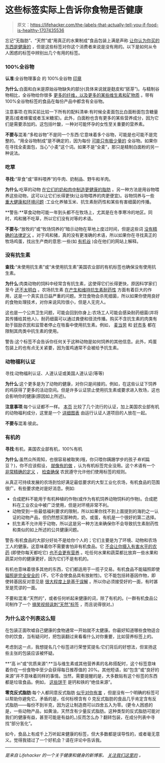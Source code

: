 # 这些标签实际上告诉你食物是否健康

> 原文：<https://lifehacker.com/the-labels-that-actually-tell-you-if-food-is-healthy-1707435536>

忘记“无脂肪”、“天然”或“用真正的水果制成”食品包装上满是声称 [让你认为你买的东西是健康的](https://lifehacker.com/how-food-marketers-make-you-think-youre-choosing-healt-1694818979) ，但是这些标签对你这个消费者来说是没有用的。以下是如何从令人困惑的标签中辨别出几个有用的标签。



### 100%全谷物

**认准**:全谷物理事会 的 100%全谷物 [印章](http://wholegrainscouncil.org/whole-grains-101/identifying-whole-grain-products)

**为什么**:白面和白米是原始谷物缺失的部分(具体来说就是麸皮和“胚芽”)。与精制谷物相比，全谷物给你很多 [更多的纤维，以及更多的某些维生素和矿物质](http://wholegrainscouncil.org/files/backup_migrate/WGvsEnriched2011.pdf) 。带有 100%全谷物标签的食品在每份产品中都含有全谷物。

注意事项:在购买前比较一下所有的配料清单:有时候全麦面包比白面粉面包含糖量更高(或者蜂蜜或者玉米糖浆)。此外，白面粉也含有更多的某些营养成分，因为它们是需要添加的。这包括叶酸，一种对可能怀孕的女性至关重要的营养素。

**不要与**混淆:“多粒谷物”不是同一个东西:它意味着多个谷物，可能是也可能不是完整的。“用全谷物制成”是不确定的，因为每份 [可能只有极少量的](http://us1.campaign-archive2.com/?u=9a73ea3ebed661a29268cf277&id=b5f90de59f&e=bde0d15764) 全谷物。如果你在寻找全麦面包，当心“小麦”这个词。如果不是“全麦”，那只是精制白面粉的另一种说法。

### 吃草

**寻找:**“草食”或“草料喂养”的牛肉、奶制品、野牛和羊肉。

**为什么**:吃草的动物 [在它们的奶和肉中制造更健康的脂肪](http://chriskresser.com/why-grass-fed-trumps-grain-fed/) 。另一种方法是用谷物喂养这些动物，这可以让它们长得更快(让谷物喂养的肉更便宜)。谷物饲养与一些 [重大健康和环境问题](http://en.wikipedia.org/wiki/Concentrated_Animal_Feeding_Operation) :工业化养殖玉米、抗生素耐药性和某些有害细菌的传播。

**警告:**草食动物可能一年到头都不在牧场上，尤其是在冬季寒冷的地区。同时，鸡和猪不吃草，所以它们没有对等的术语。

**不要与:**“放牧的”或“牧场饲养的”暗示动物在草地上度过时间，但是这些词 [没有精确的法律定义](http://www.takepart.com/article/2013/04/05/pasture-raise-labeling-mainstream-truth) 。对于鸡和猪，真的没有更准确的术语，所以如果你在寻找真正的牧场鸡蛋，找出生产商的意思:一些(如 [有机谷](http://organicvalley.custhelp.com/app/answers/detail/a_id/385/~/%E2%80%9Cpasture-raised-vs-%E2%80%9C100%25-grass-fed%E2%80%9D) )会在他们的网站上解释。

### 没有抗生素

**查找:**“未使用抗生素”或“未使用抗生素”美国农业部的有机标签也确保没有使用抗生素。

**为什么**:肉类动物的饲料中经常含有抗生素，这使得它们长得更快，原因科学家们至今 [还不太明白](https://microbewiki.kenyon.edu/index.php/Growth_promoting_antibiotics_for_animals) 。农场抗生素 [在产生和维持抗生素耐药性](http://www.cdc.gov/foodsafety/from-farm-to-table.html) 方面有着巨大的作用，这是一个真实且日益严重的问题。烹饪食物会杀死细菌，所以如果你使用良好的食物处理技术，对你来说风险很小，但是人无完人。

这也是一个公共卫生问题，可能会回到你身上:农场工人可能会感染耐药细菌(并将其传播给其他人)，耐药细菌可以通过粪便和径流传播。购买不含抗生素的肉类有助于鼓励农民和监管者停止在牲畜中使用抗生素。例如， [麦当劳](http://www.eater.com/2015/3/11/8180183/mcdonalds-antibiotics-chicken-food) 和 [好市多](http://www.reuters.com/article/2015/03/06/us-costco-antibiotics-idUSKBN0M201520150306) 都在限制其肉类中抗生素的使用。

警告:这个标签不会告诉你任何关于这种动物是如何饲养的其他信息。此外，鸡蛋包装上的也有点无关紧要，因为蛋鸡通常不会被给予抗生素。

### 动物福利认证

寻找:动物福利认证、人道认证或美国人道认证(等等)

**为什么**:这个更多是为了动物的健康，对你只是间接的。例如，在这些认证下饲养的鸡获得了更多的活动空间。但是许多认证禁止使用抗生素或要求进入牧场，这也会影响你的健康(原因如上所述)。

**注意事项**:每个认证都不一样。 [本页](http://ecosalon.com/humane-certifications/) 比较了几个流行的认证，加上美国农业部有机的动物福利成分，这里是一个 [详细图表](http://certifiedhumane.org/wp-content/uploads/2014/01/Comp.Standards.Comparison.Chart_.wappendix.11.26.13.pdf) 由运行认证人道项目的人放在一起。

**不要与**混淆:彼此。

### 有机的

**寻找**:有机，美国农业部有机，100%有机

**为什么**:虽然众所周知，也很容易被取笑(哦，你只喂你蹒跚学步的孩子*有机*扁豆？)，你不应该假设， [就像有的做](http://www.latimes.com/business/la-fi-lazarus-20150519-column.html) ，认为有机标签完全没用。这个术语有一个 [非常精确的定义](http://www.ams.usda.gov/AMSv1.0/ams.fetchTemplateData.do?template=TemplateN&navID=NOSBlinkNOSBCommittees&rightNav1=NOSBlinkNOSBCommittees&topNav=&leftNav=&page=NOPOrganicStandards&resultType=&acct=nopgeninfo) ， [检查确保](http://blogs.usda.gov/2014/02/26/organic-101-ensuring-organic-integrity-through-inspections/) 农民遵守允许他们使用标签的规则。

从真正可持续发展的农场到恰好满足最低要求的大型工业化农场，有机食品的范围很广。有些要求绝对是好消息。例如:

*   合成肥料不能用于有机种植的作物(或作为有机饲养动物饲料的作物)。合成肥料在工业农业中被广泛使用，但是对环境非常不利。
*   动物受到一些最低福利要求的限制，所以如果你找不到上面提到的海豹之一认证的动物产品，但仍然想买那种肉，奶，或蛋，有机是一个很好的第二选择。
*   抗生素不允许用于动物，所以这是另一种方法来确保你不会导致抗生素耐药性和类似的如上所述的公共健康问题。

警告:有机食品的大部分好处不是给你个人的；它们主要是为了环境、动物和农场工人的健康。这意味着你不需要害怕非有机食品。它 [不会让你摄入有害水平的农药](https://lifehacker.com/why-you-shouldnt-buy-organic-based-on-the-dirty-dozen-1689190822) (即使你每天都吃它) [也不会更有营养](http://lifehacker.com/what-does-organic-really-mean-and-is-it-worth-my-money-5941881) 。吃任何水果和蔬菜都比放弃一些水果和蔬菜对你的健康更好，因为它们不是有机的。

有机也意味着很多其他的东西，它们都适用于一揽子交易。有机食品不能辐照即使 [辐照是完全安全的](http://en.wikipedia.org/wiki/Food_irradiation) (不，它不会使食品具有放射性)。它不能包括转基因作物，即使转基因反对意见是 [很大程度上是基于误解](https://lifehacker.com/the-biggest-concerns-about-gmo-food-arent-really-about-1702906290) 。所以你必须接受好的一面，有时甚至是荒谬的一面。

不要和混淆:“天然的”，或者任何听起来健康的词，除了有机的。(一群有机食品公司制作了一个 [搞笑视频讽刺“天然”标签](https://www.youtube.com/watch?v=AftZshnP8fs) ，而且说得很对。)

### 为什么这个列表这么短

在包装正面吹嘘自己健康的食物通常一开始就不太健康。你最好知道哪些食物适合你的饮食，当有疑问时，把包装翻过来看看什么对你重要，比如营养标签上的。

考虑到这一点，我想提名几个标签进行荣誉奖提名:它们背后的好想法，但宣扬这些主张的包装应该被怀疑。

**“高 in”或“优质来源”:**当与维生素或其他营养素的名称搭配时，这个标签意味着你在一份食物中至少会获得每日推荐值的 20%。其他短语，如“包含”或“良好的来源”并不意味着同样的事情。当然，需要提醒的是，大多数贴有这个标签的东西都是垃圾食品。例如， [这些饼干](https://www.instacart.com/products/346616-quaker-oatmeal-raisin-breakfast-cookies-10-1-oz) 是钙和铁的“绝佳来源”。

**零克反式脂肪**:每个人都同意反式脂肪 [似乎对你有害](http://en.wikipedia.org/wiki/Trans_fat#Health_risks) ，但是没有一个明确的标签可以帮助你避免它。矛盾的是，任何标榜含有 0 克反式脂肪的食品几乎肯定含有反式脂肪——每份不到半克，因为这让制造商可以四舍五入为零。(更令人困惑的是，一些动物产品，如黄油，天然含有少量反式脂肪。这种类型的反式脂肪可能对我们的健康有益，甚至可能是有益的。)反而怎么办？翻转包装，在成分列表中寻找“部分氢化”。

如今，食品上有成千上万听起来健康的标签，但大多数都是误导性的，或者毫无意义。觉得我错过了一个好机会？请在评论中告诉我。

* * *

[](http://vitals.lifehacker.com/)**是来自 Lifehacker 的一个关于健康和健身的新博客。* [*关注我们这里的*](https://twitter.com/VitalsLH) *。**